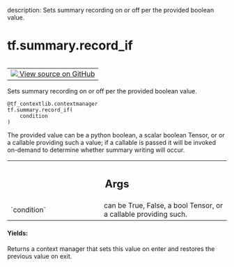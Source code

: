 description: Sets summary recording on or off per the provided boolean value.

<div itemscope itemtype="http://developers.google.com/ReferenceObject">
<meta itemprop="name" content="tf.summary.record_if" />
<meta itemprop="path" content="Stable" />
</div>

# tf.summary.record_if

<!-- Insert buttons and diff -->

<table class="tfo-notebook-buttons tfo-api nocontent" align="left">
<td>
  <a target="_blank" href="https://github.com/tensorflow/tensorflow/blob/r2.2/tensorflow/python/ops/summary_ops_v2.py#L118-L139">
    <img src="https://www.tensorflow.org/images/GitHub-Mark-32px.png" />
    View source on GitHub
  </a>
</td>
</table>



Sets summary recording on or off per the provided boolean value.

<pre class="devsite-click-to-copy prettyprint lang-py tfo-signature-link">
<code>@tf_contextlib.contextmanager</code>
<code>tf.summary.record_if(
    condition
)
</code></pre>



<!-- Placeholder for "Used in" -->

The provided value can be a python boolean, a scalar boolean Tensor, or
or a callable providing such a value; if a callable is passed it will be
invoked on-demand to determine whether summary writing will occur.

<!-- Tabular view -->
 <table class="responsive fixed orange">
<colgroup><col width="214px"><col></colgroup>
<tr><th colspan="2"><h2 class="add-link">Args</h2></th></tr>

<tr>
<td>
`condition`
</td>
<td>
can be True, False, a bool Tensor, or a callable providing such.
</td>
</tr>
</table>



#### Yields:

Returns a context manager that sets this value on enter and restores the
previous value on exit.
